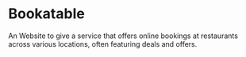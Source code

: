 # Bookatable
An Website to give a service that offers online bookings at restaurants across various locations, often featuring deals and offers.
